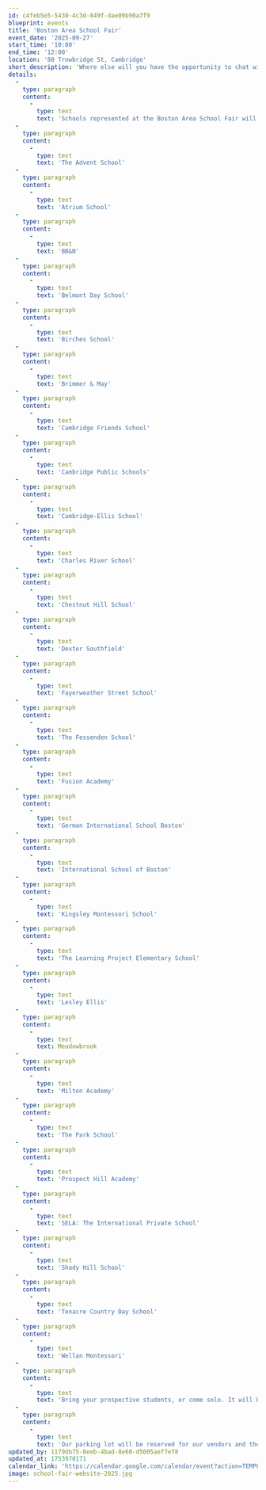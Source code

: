 ```yaml
---
id: c4feb5e5-5430-4c3d-849f-dae09b90a7f9
blueprint: events
title: 'Boston Area School Fair'
event_date: '2025-09-27'
start_time: '10:00'
end_time: '12:00'
location: '80 Trowbridge St, Cambridge'
short_description: 'Where else will you have the opportunity to chat with admissions representatives from over 25 Boston area preK through 12th grade independent and public schools all in one place? On Saturday, September 27th from 10am to 12pm, Cambridge-Ellis is the place you’ll want to be! Come see what makes each school unique, have all your questions answered, and head home with loads of information and some pretty awesome swag to boot!'
details:
  -
    type: paragraph
    content:
      -
        type: text
        text: 'Schools represented at the Boston Area School Fair will include:'
  -
    type: paragraph
    content:
      -
        type: text
        text: 'The Advent School'
  -
    type: paragraph
    content:
      -
        type: text
        text: 'Atrium School'
  -
    type: paragraph
    content:
      -
        type: text
        text: 'BB&N'
  -
    type: paragraph
    content:
      -
        type: text
        text: 'Belmont Day School'
  -
    type: paragraph
    content:
      -
        type: text
        text: 'Birches School'
  -
    type: paragraph
    content:
      -
        type: text
        text: 'Brimmer & May'
  -
    type: paragraph
    content:
      -
        type: text
        text: 'Cambridge Friends School'
  -
    type: paragraph
    content:
      -
        type: text
        text: 'Cambridge Public Schools'
  -
    type: paragraph
    content:
      -
        type: text
        text: 'Cambridge-Ellis School'
  -
    type: paragraph
    content:
      -
        type: text
        text: 'Charles River School'
  -
    type: paragraph
    content:
      -
        type: text
        text: 'Chestnut Hill School'
  -
    type: paragraph
    content:
      -
        type: text
        text: 'Dexter Southfield'
  -
    type: paragraph
    content:
      -
        type: text
        text: 'Fayerweather Street School'
  -
    type: paragraph
    content:
      -
        type: text
        text: 'The Fessenden School'
  -
    type: paragraph
    content:
      -
        type: text
        text: 'Fusion Academy'
  -
    type: paragraph
    content:
      -
        type: text
        text: 'German International School Boston'
  -
    type: paragraph
    content:
      -
        type: text
        text: 'International School of Boston'
  -
    type: paragraph
    content:
      -
        type: text
        text: 'Kingsley Montessori School'
  -
    type: paragraph
    content:
      -
        type: text
        text: 'The Learning Project Elementary School'
  -
    type: paragraph
    content:
      -
        type: text
        text: 'Lesley Ellis'
  -
    type: paragraph
    content:
      -
        type: text
        text: Meadowbrook
  -
    type: paragraph
    content:
      -
        type: text
        text: 'Milton Academy'
  -
    type: paragraph
    content:
      -
        type: text
        text: 'The Park School'
  -
    type: paragraph
    content:
      -
        type: text
        text: 'Prospect Hill Academy'
  -
    type: paragraph
    content:
      -
        type: text
        text: 'SELA: The International Private School'
  -
    type: paragraph
    content:
      -
        type: text
        text: 'Shady Hill School'
  -
    type: paragraph
    content:
      -
        type: text
        text: 'Tenacre Country Day School'
  -
    type: paragraph
    content:
      -
        type: text
        text: 'Wellan Montessori'
  -
    type: paragraph
    content:
      -
        type: text
        text: 'Bring your prospective students, or come solo. It will be a fun and informative event for all ages! Our playground will be open during the hours of the event (please make sure an adult is supervising your child at all times).'
  -
    type: paragraph
    content:
      -
        type: text
        text: 'Our parking lot will be reserved for our vendors and their tents. Parking considerations have been granted through the city of Cambridge on the day of the event between 10am-1pm on Trowbridge St., Kirkland St., Roberts Rd., and Irving St. There is also metered parking located on Cambridge St.'
updated_by: 1179db75-8eeb-4bad-8e60-d5005aef7ef8
updated_at: 1753970171
calendar_link: 'https://calendar.google.com/calendar/event?action=TEMPLATE&tmeid=NDBkdTQ5ajRqamZqN3FwdGJjMjNmaTM0NTMgY19mNDRmNTg2NWYwNTVlNmM5MTVmNGQxY2RkZjliNzRjMzFjOGQ0YWUxZjNlZjkyZWY2ZDU4ZDllNTc2NTQ5OTc0QGc&tmsrc=c_f44f5865f055e6c915f4d1cddf9b74c31c8d4ae1f3ef92ef6d58d9e576549974%40group.calendar.google.com'
image: school-fair-website-2025.jpg
---
```

